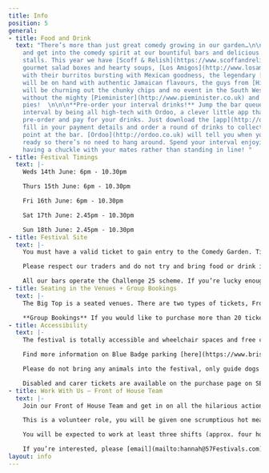 ```yaml
---
title: Info
position: 5
general:
- title: Food and Drink
  text: "There’s more than just great comedy growing in our garden…\n\nArrive early
    and get into the comedy spirit at our bountiful bars and delicious street-food
    stalls. This year we have [Scoff & Relish](https://www.scoffandrelish.co.uk) with
    gourmet salad boxes and hearty soups, [Los Amigos](http://www.losamigoseventcatering.co.uk/burritos-in-bristol/)
    with their burritos bursting with Mexican goodness, the legendary [Agnes Spencer](https://twitter.com/agnesspencers?lang=en)
    will be on hand with authentic Jamaican flavours, the guys from [Hippy Chippy](http://www.thehippychippy.co.uk)
    will be churning out the chunky chips and no event in the South West is complete
    without the mighty [Pieminister](http://www.pieminister.co.uk) and their award-winning
    pies!  \n\n\n**Pre-order your interval drinks!** Jump the bar queue during the
    interval by being all high-tech with Ordoo, a clever little app that let’s you
    pre-order and pay for your drinks. Just download the [app](http://ordoo.co.uk),
    fill in your payment details and order a round of drinks to collect from the pick-up
    point at the bar. [Ordoo](http://ordoo.co.uk) will tell you when your drinks are
    ready so there’s no need to hang around. Spend your interval enjoying a pint and
    having a chuckle with your mates rather than standing in line! "
- title: Festival Timings
  text: |-
    Weds 14th June: 6pm - 10.30pm

    Thurs 15th June: 6pm - 10.30pm

    Fri 16th June: 6pm - 10.30pm

    Sat 17th June: 2.45pm - 10.30pm

    Sun 18th June: 2.45pm - 10.30pm
- title: Festival Site
  text: |-
    You must have a valid ticket to gain entry to the Comedy Garden. Tickets can be purchased online in advance or at the on site Box Office on the evening of the show, depending on availability.

    Please respect our traders and do not try and bring food or drink into the Comedy Garden.

    All our bars operate the Challenge 25 scheme. If you’re lucky enough to look under 25, please bring ID!
- title: Seating in the Venues + Group Bookings
  text: |-
    The Big Top is a seated venues. There are two types of tickets, Front Stalls and Rear Stalls. The Front Stalls are allocated and positioned closest to the stage and therefore the action. All Rear Stall tickets are sold as unreserved which means you can choose where you sit when you arrive.

    **Group Bookings** If you would like to purchase more than 20 tickets please contact our group bookings team on **0115 8960030**.
- title: Accessibility
  text: |-
    The festival is totally accessible and wheelchair spaces and free carer tickets are available through our online ticketing partner. Please contact us ahead of the festival if you have any special requirements and we’ll do our best to accommodate you. While the festival is in full swing our Front of House team will be on hand to assist you in anyway they can.

    Find more information on Blue Badge parking [here](https://www.bristol.gov.uk/parking/where-you-can-park)

    Please do not bring any animals into the festival, only guide dogs are permitted.

    Disabled and carer tickets are available on the purchase page on SEE Tickets.
- title: Work With Us — Front of House Team
  text: |-
    Join our Front of House Team and get in on all the hilarious action. You’ll be the first point of contact with our lovely audiences so good communication skills and a friendly attitude are a must. Working with the Front of House Manager you’ll be responsible for getting our audiences to the right place at the right time, making sure the shows run on time and keeping the venues running smoothly. You should be confident, good with people, alert and interested in the programme and event you’re representing. This role is very active and a lot of fun, you should enjoy dealing with lots of people and manage all this with a level head.

    This is a volunteer role, you will be given one scrumptious hot meal per shift and as many (non-alcoholic) drinks as you need.

    You will be expected to work at least three shifts (approx. four hours with breaks) throughout the Comedy Garden, with full availability from 14th June to 18th June regarded very highly. You must be over 16 to apply.

    If you’re interested, please [email](mailto:hannah@57Festivals.com)  and we will be in touch with you shortly.
layout: info
---
```


